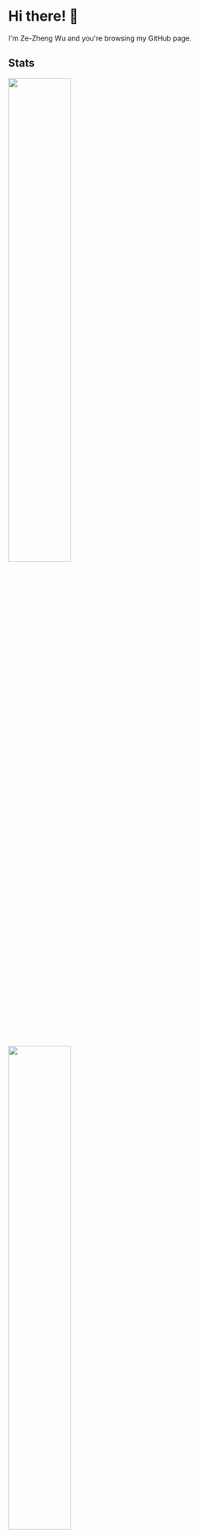 # Hi there! 👋

I'm Ze-Zheng Wu and you're browsing my GitHub page.

## Stats

<a href="https://github.com/Sec-ant">
  <img src="https://github-readme-stats.vercel.app/api?username=Sec-ant&count_private=true&show_icons=true&title_color=626DF7&icon_color=583EBB&bg_color=BDD353,FED152,FBFC27" width="50%" />
</a>

<a href="https://github.com/Sec-ant">
  <img src="https://metrics.lecoq.io/Sec-ant?template=classic&base.indepth=true&isocalendar=1&lines=1&habits=1&followup=1&people=1&activity=1&base=header%2C%20activity%2C%20community%2C%20repositories%2C%20metadata&base.indepth=true&base.hireable=false&base.skip=false&isocalendar=false&isocalendar.duration=half-year&lines=false&lines.sections=base&lines.repositories.limit=4&lines.history.limit=1&habits=false&habits.from=200&habits.days=14&habits.facts=true&habits.charts=false&habits.charts.type=classic&habits.trim=false&habits.languages.limit=8&habits.languages.threshold=0%25&followup=false&followup.sections=repositories&followup.indepth=false&followup.archived=true&people=false&people.limit=24&people.identicons=false&people.identicons.hide=false&people.size=28&people.types=followers%2C%20following&people.shuffle=false&activity=false&activity.limit=5&activity.load=300&activity.days=14&activity.visibility=all&activity.timestamps=false&activity.filter=all&config.timezone=Asia%2FShanghai" width="50%" />
</a>

## Repos

<a href="https://github.com/Sec-ant/weread-scraper">
  <img src="https://github-readme-stats.vercel.app/api/pin/?username=Sec-ant&repo=weread-scraper&show_owner=true" width="32%" />
</a>

<a href="https://github.com/Sec-ant/anti-anti-debugging-debugger-firefox">
  <img src="https://github-readme-stats.vercel.app/api/pin/?username=Sec-ant&repo=anti-anti-debugging-debugger-firefox&show_owner=true" width="32%" />
</a>

<a href="https://github.com/Sec-ant/gm-fetch">
  <img src="https://github-readme-stats.vercel.app/api/pin/?username=Sec-ant&repo=gm-fetch&show_owner=true" width="32%" />
</a>

<a href="https://github.com/Sec-ant/barcode-detector">
  <img src="https://github-readme-stats.vercel.app/api/pin/?username=Sec-ant&repo=barcode-detector&show_owner=true" width="32%" />
</a>

<a href="https://github.com/Sec-ant/zxing-wasm">
  <img src="https://github-readme-stats.vercel.app/api/pin/?username=Sec-ant&repo=zxing-wasm&show_owner=true" width="32%" />
</a>

<a href="https://github.com/Sec-ant/zxing-wasm-build">
  <img src="https://github-readme-stats.vercel.app/api/pin/?username=Sec-ant&repo=zxing-wasm-build&show_owner=true" width="32%" />
</a>

<a href="https://github.com/Sec-ant/minify-html-wasm">
  <img src="https://github-readme-stats.vercel.app/api/pin/?username=Sec-ant&repo=minify-html-wasm&show_owner=true" width="32%" />
</a>

## Contribution Chart

<a href="https://github.com/Sec-ant">
  <img src="https://contribution.catsjuice.com/_/Sec-ant?chart=3dbar&gap=0.6&scale=2&gradient=true&flatten=0&animation=wave&animation_duration=1&animation_delay=0.05&animation_amplitude=20&animation_frequency=0.5&animation_wave_center=10_0&format=svg&weeks=30&theme=cyan&colors=583EBB,626DF7,469EF9,22C2E0,51D5AC,BDD353,FED152,FBFC27" width="50%" />
</a>
